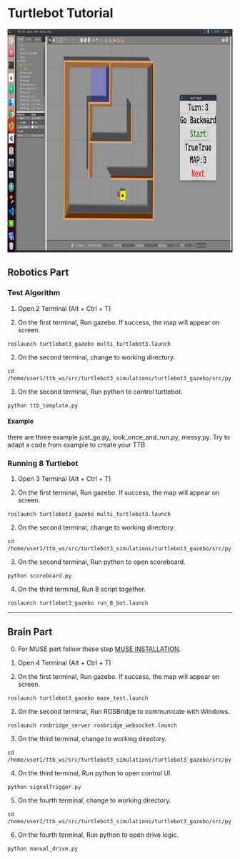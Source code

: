 # Turtlebot Tutorial
<img src="Images/maze.png" width="800" height="500">

## Robotics Part

### Test Algorithm

1. Open 2 Terminal (Alt + Ctrl + T)

2. On the first terminal, Run gazebo. If success, the map will appear on screen.
```
roslaunch turtlebot3_gazebo multi_turtlebot3.launch
```

2. On the second terminal, change to working directory.
```
cd /home/user1/ttb_ws/src/turtlebot3_simulations/turtlebot3_gazebo/src/py
```

3. On the second terminal, Run python to control turtlebot.
```
python ttb_template.py
```

#### Example
there are three example just_go.py, look_once_and_run.py, messy.py. Try to adapt a code from example to create your TTB

### Running 8 Turtlebot

1. Open 3 Terminal (Alt + Ctrl + T)

2. On the first terminal, Run gazebo. If success, the map will appear on screen.
```
roslaunch turtlebot3_gazebo multi_turtlebot3.launch
```

2. On the second terminal, change to working directory.
```
cd /home/user1/ttb_ws/src/turtlebot3_simulations/turtlebot3_gazebo/src/py
```

3. On the second terminal, Run python to open scoreboard.
```
python scoreboard.py
```

4. On the third terminal, Run 8 script together.
```
roslaunch turtlebot3_gazebo run_8_bot.launch
```
---
## Brain Part

0. For MUSE part follow these step [MUSE INSTALLATION](https://github.com/IoBT-VISTEC/KVIS-SciFair/tree/master/turtlebot3_simulations/turtlebot3_gazebo/src/py/muse_sci_fair-master/muse_sci_fair).

1. Open 4 Terminal (Alt + Ctrl + T)

2. On the first terminal, Run gazebo. If success, the map will appear on screen.
```
roslaunch turtlebot3_gazebo maze_test.launch 
```

2. On the second terminal, Run ROSBridge to communicate with Windows.
```
roslaunch rosbridge_server rosbridge_websocket.launch
```

3. On the third terminal, change to working directory.
```
cd /home/user1/ttb_ws/src/turtlebot3_simulations/turtlebot3_gazebo/src/py
```

4. On the third terminal, Run python to open control UI.
```
python signalTrigger.py
```

5. On the fourth terminal, change to working directory.
```
cd /home/user1/ttb_ws/src/turtlebot3_simulations/turtlebot3_gazebo/src/py
```

6. On the fourth terminal, Run python to open drive logic.
```
python manual_drive.py
```


